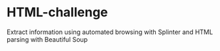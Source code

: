 # HTML-challenge
Extract information using automated browsing with Splinter and HTML parsing with Beautiful Soup
